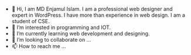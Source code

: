 - 👋 Hi, I am MD Enjamul Islam. I am a professional web designer and expert in WordPress. I have more than experience in web design. I am a student of CSE.
- 👀 I’m interested in programming and IOT. 
- 🌱 I’m currently learning web development and designing.
- 💞️ I’m looking to collaborate on ...
- 📫 How to reach me ...

<!---
mdenjamulislam/mdenjamulislam is a ✨ special ✨ repository because its `README.md` (this file) appears on your GitHub profile.
You can click the Preview link to take a look at your changes.
--->
